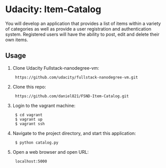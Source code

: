# Udacity: Item-Catalog
You will develop an application that provides a list of items within a variety of categories as well as provide a user registration and authentication system. Registered users will have the ability to post, edit and delete their own items.

## Usage
1. Clone Udacity Fullstack-nanodegree-vm:

        https://github.com/udacity/fullstack-nanodegree-vm.git

2. Clone this repo:

        https://github.com/daniel821/FSND-Item-Catalog.git

3. Login to the vagrant machine:

        $ cd vagrant
        $ vagrant up
        $ vagrant ssh

4. Navigate to the project directory, and start this application:

        $ python catalog.py

5. Open a web browser and open URL:

        localhost:5000
